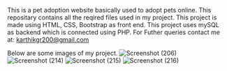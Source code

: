 This is a pet adoption website basically used to adopt pets online.
This repositary contains all the reqired files used in my project.
This project is made using HTML, CSS, Bootstrap as front end.
This project uses mySQL as backend which is connected using PHP.
For Futher queries contact me at: karthikgr200@gmail.com

Below are some images of my project.
![Screenshot (206)](https://user-images.githubusercontent.com/61503734/122663421-fbe15100-d1b7-11eb-9dfa-5a646448ec04.png)
![Screenshot (214)](https://user-images.githubusercontent.com/61503734/122663423-03a0f580-d1b8-11eb-9430-78295f2df623.png)
![Screenshot (215)](https://user-images.githubusercontent.com/61503734/122663428-0dc2f400-d1b8-11eb-98d7-19e37a8fded3.png)
![Screenshot (216)](https://user-images.githubusercontent.com/61503734/122663507-a22d5680-d1b8-11eb-91ce-1749d3739431.png)
